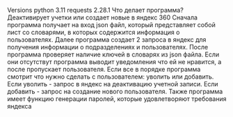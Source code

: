 Versions
python 3.11
requests 2.28.1
Что делает программа?
Деактивирует учетки или создает новые в яндекс 360
Сначала программа получает на вход json файл, который представляет собой лист со словарями, в которых содержится информация о пользователях.
Далее программа создает 2 запроса в яндекс для получения информации о подразделениях и пользователях.
После программа проверяет наличие ключей в словарях из json файла. Если они отсутствут программа выводит 
уведомления что ей не нравится, а после пропускает пользователя. Если все в порядке программа смотрит что нужно сделать с пользователем:
уволить или добавить. Если уволить - запрос в яндекс на деактивацию учетной записи. Если добавить - запрос на создание нового пользователя.
Также программа имеет функцию генерации паролей, которые удовлетворяют требования яндекса
